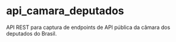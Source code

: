 # api_camara_deputados
API REST para captura de endpoints de API pública da câmara dos deputados do Brasil.
